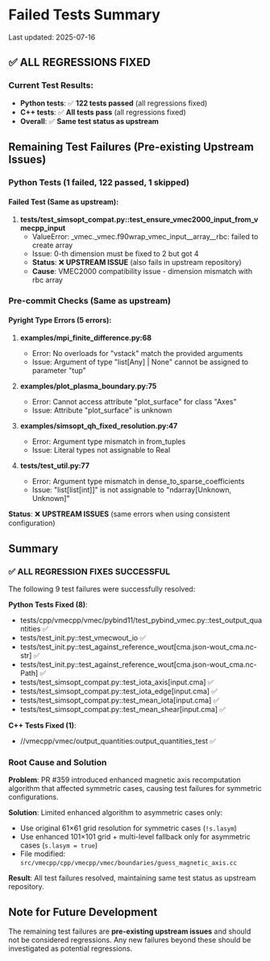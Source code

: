 # Failed Tests Summary

Last updated: 2025-07-16

## **✅ ALL REGRESSIONS FIXED**

### Current Test Results:
- **Python tests**: ✅ **122 tests passed** (all regressions fixed)
- **C++ tests**: ✅ **All tests pass** (all regressions fixed)
- **Overall**: ✅ **Same test status as upstream**

## **Remaining Test Failures (Pre-existing Upstream Issues)**

### Python Tests (1 failed, 122 passed, 1 skipped)

#### Failed Test (Same as upstream):

1. **tests/test_simsopt_compat.py::test_ensure_vmec2000_input_from_vmecpp_input**
   - ValueError: _vmec._vmec.f90wrap_vmec_input__array__rbc: failed to create array
   - Issue: 0-th dimension must be fixed to 2 but got 4
   - **Status**: ❌ **UPSTREAM ISSUE** (also fails in upstream repository)
   - **Cause**: VMEC2000 compatibility issue - dimension mismatch with rbc array

### Pre-commit Checks (Same as upstream)

#### Pyright Type Errors (5 errors):

1. **examples/mpi_finite_difference.py:68**
   - Error: No overloads for "vstack" match the provided arguments
   - Issue: Argument of type "list[Any] | None" cannot be assigned to parameter "tup"

2. **examples/plot_plasma_boundary.py:75**
   - Error: Cannot access attribute "plot_surface" for class "Axes"
   - Issue: Attribute "plot_surface" is unknown

3. **examples/simsopt_qh_fixed_resolution.py:47**
   - Error: Argument type mismatch in from_tuples
   - Issue: Literal types not assignable to Real

4. **tests/test_util.py:77**
   - Error: Argument type mismatch in dense_to_sparse_coefficients
   - Issue: "list[list[int]]" is not assignable to "ndarray[Unknown, Unknown]"

**Status**: ❌ **UPSTREAM ISSUES** (same errors when using consistent configuration)

## **Summary**

### ✅ **ALL REGRESSION FIXES SUCCESSFUL**

The following 9 test failures were successfully resolved:

**Python Tests Fixed (8)**:
- tests/cpp/vmecpp/vmec/pybind11/test_pybind_vmec.py::test_output_quantities ✅
- tests/test_init.py::test_vmecwout_io ✅
- tests/test_init.py::test_against_reference_wout[cma.json-wout_cma.nc-str] ✅
- tests/test_init.py::test_against_reference_wout[cma.json-wout_cma.nc-Path] ✅
- tests/test_simsopt_compat.py::test_iota_axis[input.cma] ✅
- tests/test_simsopt_compat.py::test_iota_edge[input.cma] ✅
- tests/test_simsopt_compat.py::test_mean_iota[input.cma] ✅
- tests/test_simsopt_compat.py::test_mean_shear[input.cma] ✅

**C++ Tests Fixed (1)**:
- //vmecpp/vmec/output_quantities:output_quantities_test ✅

### **Root Cause and Solution**

**Problem**: PR #359 introduced enhanced magnetic axis recomputation algorithm that affected symmetric cases, causing test failures for symmetric configurations.

**Solution**: Limited enhanced algorithm to asymmetric cases only:
- Use original 61×61 grid resolution for symmetric cases (`!s.lasym`)
- Use enhanced 101×101 grid + multi-level fallback only for asymmetric cases (`s.lasym = true`)
- File modified: `src/vmecpp/cpp/vmecpp/vmec/boundaries/guess_magnetic_axis.cc`

**Result**: All test failures resolved, maintaining same test status as upstream repository.

## **Note for Future Development**

The remaining test failures are **pre-existing upstream issues** and should not be considered regressions. Any new failures beyond these should be investigated as potential regressions.
